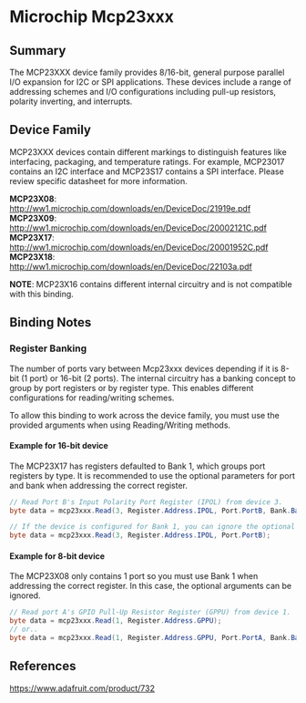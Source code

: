 ﻿# Microchip Mcp23xxx

## Summary
The MCP23XXX device family provides 8/16-bit, general purpose parallel I/O expansion for I2C or SPI applications.  These devices include a range of addressing schemes and I/O configurations including pull-up resistors, polarity inverting, and interrupts.

## Device Family
MCP23XXX devices contain different markings to distinguish features like interfacing, packaging, and temperature ratings.  For example, MCP23017 contains an I2C interface and MCP23S17 contains a SPI interface.  Please review specific datasheet for more information.

**MCP23X08**: http://ww1.microchip.com/downloads/en/DeviceDoc/21919e.pdf  
**MCP23X09**: http://ww1.microchip.com/downloads/en/DeviceDoc/20002121C.pdf  
**MCP23X17**: http://ww1.microchip.com/downloads/en/DeviceDoc/20001952C.pdf  
**MCP23X18**: http://ww1.microchip.com/downloads/en/DeviceDoc/22103a.pdf  

**NOTE**: MCP23X16 contains different internal circuitry and is not compatible with this binding.

## Binding Notes

### Register Banking
The number of ports vary between Mcp23xxx devices depending if it is 8-bit (1 port) or 16-bit (2 ports).  The internal circuitry has a banking concept to group by port registers or by register type.  This enables different configurations for reading/writing schemes.  

To allow this binding to work across the device family, you must use the provided arguments when using Reading/Writing methods.

#### Example for 16-bit device
The MCP23X17 has registers defaulted to Bank 1, which groups port registers by type.  It is recommended to use the optional parameters for port and bank when addressing the correct register.

``` csharp
// Read Port B's Input Polarity Port Register (IPOL) from device 3.
byte data = mcp23xxx.Read(3, Register.Address.IPOL, Port.PortB, Bank.Bank0);

// If the device is configured for Bank 1, you can ignore the optional argument.
byte data = mcp23xxx.Read(3, Register.Address.IPOL, Port.PortB);
```
#### Example for 8-bit device
The MCP23X08 only contains 1 port so you must use Bank 1 when addressing the correct register.  In this case, the optional arguments can be ignored.

``` csharp
// Read port A's GPIO Pull-Up Resistor Register (GPPU) from device 1.
byte data = mcp23xxx.Read(1, Register.Address.GPPU);
// or..
byte data = mcp23xxx.Read(1, Register.Address.GPPU, Port.PortA, Bank.Bank1);
```

## References 
https://www.adafruit.com/product/732  
